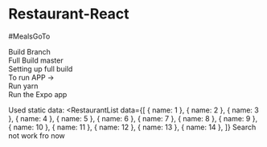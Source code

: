 # Restaurant-React
#MealsGoTo<br>

Build	Branch<br>
Full Build	master<br>
Setting up full build<br>
To run APP -><br>
Run yarn<br>
Run the Expo app<br>


Used static data:
<RestaurantList
      data={[
        { name: 1 },
        { name: 2 },
        { name: 3 },
        { name: 4 },
        { name: 5 },
        { name: 6 },
        { name: 7 },
        { name: 8 },
        { name: 9 },
        { name: 10 },
        { name: 11 },
        { name: 12 },
        { name: 13 },
        { name: 14 },
      ]}
Search not work fro now
